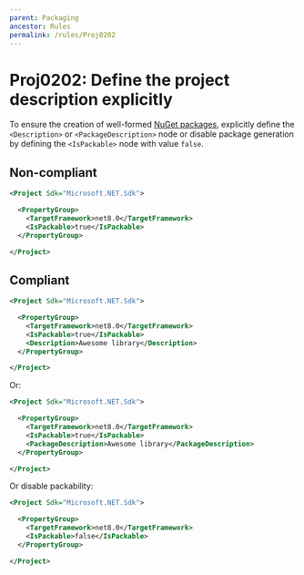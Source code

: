 ```yaml
---
parent: Packaging
ancestor: Rules
permalink: /rules/Proj0202
---
```


# Proj0202: Define the project description explicitly
To ensure the creation of well-formed [NuGet packages](../general/nuget-packages.md),
explicitly define the `<Description>` or `<PackageDescription>` node or disable
package generation by defining the `<IsPackable>` node with value `false`.

## Non-compliant
``` xml
<Project Sdk="Microsoft.NET.Sdk">

  <PropertyGroup>
    <TargetFramework>net8.0</TargetFramework>
    <IsPackable>true</IsPackable>
  </PropertyGroup>

</Project>
```

## Compliant
``` xml
<Project Sdk="Microsoft.NET.Sdk">

  <PropertyGroup>
    <TargetFramework>net8.0</TargetFramework>
    <IsPackable>true</IsPackable>
    <Description>Awesome library</Description>
  </PropertyGroup>

</Project>
```

Or:

``` xml
<Project Sdk="Microsoft.NET.Sdk">

  <PropertyGroup>
    <TargetFramework>net8.0</TargetFramework>
    <IsPackable>true</IsPackable>
    <PackageDescription>Awesome library</PackageDescription>
  </PropertyGroup>

</Project>
```

Or disable packability:

``` xml
<Project Sdk="Microsoft.NET.Sdk">

  <PropertyGroup>
    <TargetFramework>net8.0</TargetFramework>
    <IsPackable>false</IsPackable>
  </PropertyGroup>

</Project>
```
